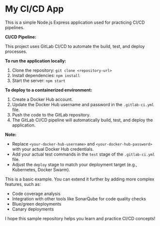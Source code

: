# My CI/CD App

This is a simple Node.js Express application used for practicing CI/CD pipelines.

**CI/CD Pipeline:**

This project uses GitLab CI/CD to automate the build, test, and deploy processes.

**To run the application locally:**

1. Clone the repository: `git clone <repository-url>`
2. Install dependencies: `npm install`
3. Start the server: `npm start`

**To deploy to a containerized environment:**

1. Create a Docker Hub account.
2. Update the Docker Hub username and password in the `.gitlab-ci.yml` file.
3. Push the code to the GitLab repository.
4. The GitLab CI/CD pipeline will automatically build, test, and deploy the application.

**Note:**

- Replace `<your-docker-hub-username>` and `<your-docker-hub-password>` with your actual Docker Hub credentials.
- Add your actual test commands in the `test` stage of the `.gitlab-ci.yml` file.
- Adjust the `deploy` stage to match your deployment target (e.g., Kubernetes, Docker Swarm).

This is a basic example. You can extend it further by adding more complex features, such as:

- Code coverage analysis
- Integration with other tools like SonarQube for code quality checks
- Blue/green deployments
- Canary deployments

I hope this sample repository helps you learn and practice CI/CD concepts!